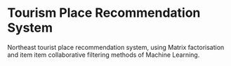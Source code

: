 # Tourism Place Recommendation System
Northeast tourist place recommendation system, using Matrix factorisation and item item collaborative filtering methods of Machine Learning. 
